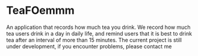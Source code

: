 # TeaFOemmm
An application that records how much tea you drink. We record how much tea users drink in a day in daily life, and remind users that it is best to drink tea after an interval of more than 15 minutes. The current project is still under development, if you encounter problems, please contact me
